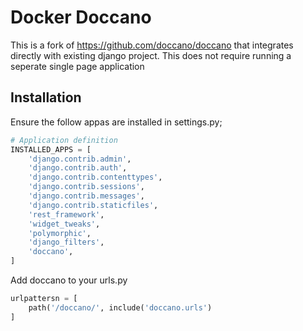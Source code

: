 # Docker Doccano

This is a fork of https://github.com/doccano/doccano that integrates directly with existing django project. This does not require running a seperate single page application


## Installation

Ensure the follow appas are installed in settings.py;

```python
# Application definition
INSTALLED_APPS = [
    'django.contrib.admin',
    'django.contrib.auth',
    'django.contrib.contenttypes',
    'django.contrib.sessions',
    'django.contrib.messages',
    'django.contrib.staticfiles',
    'rest_framework',
    'widget_tweaks',
    'polymorphic',
    'django_filters',
    'doccano',
]
```

Add doccano to your urls.py
```python
urlpattersn = [
    path('/doccano/', include('doccano.urls')
]
```
